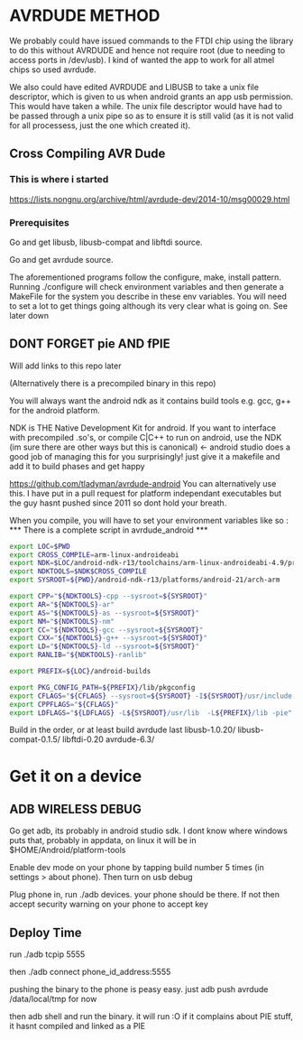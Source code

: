 # AVRDUDE METHOD

We probably could have issued commands to the FTDI chip using the library to do this without AVRDUDE and hence not require root (due to needing to access ports in /dev/usb). I kind of wanted the app to work for all atmel chips so used avrdude.

We also could have edited AVRDUDE and LIBUSB to take a unix file descriptor, which is given to us when android grants an app usb permission. This would have taken a while. The unix file descriptor would have had to be passed through a unix pipe so as to ensure it is still valid (as it is not valid for all processess, just the one which created it). 

## Cross Compiling AVR Dude

### This is where i started

https://lists.nongnu.org/archive/html/avrdude-dev/2014-10/msg00029.html

### Prerequisites

Go and get libusb, libusb-compat and libftdi source.

Go and get avrdude source.

The aforementioned programs follow the configure, make, install pattern. Running ./configure  will check environment variables and then generate a MakeFile for the system you describe in these env variables. You will need to set a lot to get things going although its very clear what is going on. See later down

## DONT FORGET pie AND fPIE

Will add links to this repo later

(Alternatively there is a precompiled binary in this repo)

You will always want the android ndk as it contains build tools e.g. gcc, g++ for the android platform.

NDK is THE Native Development Kit for android. If you want to interface with precompiled .so's, or compile C|C++ to run on 
android, use the NDK (im sure there are other ways but this is canonical) <- android studio does a good job of managing
this for you surprisingly! just give it a makefile and add it to build phases and get happy

https://github.com/tladyman/avrdude-android You can alternatively use this. I have put in a pull request for platform
independant executables but the guy hasnt pushed since 2011 so dont hold your breath.

When you compile, you will have to set your environment variables like so : *** There is a complete script in avrdude_android ***

``` bash
export LOC=$PWD
export CROSS_COMPILE=arm-linux-androideabi
export NDK=$LOC/android-ndk-r13/toolchains/arm-linux-androideabi-4.9/prebuilt/linux-x86_64/bin/
export NDKTOOLS=$NDK$CROSS_COMPILE
export SYSROOT=${PWD}/android-ndk-r13/platforms/android-21/arch-arm

export CPP="${NDKTOOLS}-cpp --sysroot=${SYSROOT}"
export AR="${NDKTOOLS}-ar"
export AS="${NDKTOOLS}-as --sysroot=${SYSROOT}"
export NM="${NDKTOOLS}-nm"
export CC="${NDKTOOLS}-gcc --sysroot=${SYSROOT}"
export CXX="${NDKTOOLS}-g++ --sysroot=${SYSROOT}"
export LD="${NDKTOOLS}-ld --sysroot=${SYSROOT}"
export RANLIB="${NDKTOOLS}-ranlib"

export PREFIX=${LOC}/android-builds

export PKG_CONFIG_PATH=${PREFIX}/lib/pkgconfig
export CFLAGS="${CFLAGS} --sysroot=${SYSROOT} -I${SYSROOT}/usr/include -I${PREFIX}/include -fPI"
export CPPFLAGS="${CFLAGS}"
export LDFLAGS="${LDFLAGS} -L${SYSROOT}/usr/lib  -L${PREFIX}/lib -pie"
```
Build in the order, or at least build avrdude last
libusb-1.0.20/
libusb-compat-0.1.5/
libftdi-0.20
avrdude-6.3/

# Get it on a device

## ADB WIRELESS DEBUG

Go get adb, its probably in android studio sdk. I dont know where windows puts that, probably in appdata, on linux it will be in $HOME/Android/platform-tools

Enable dev mode on your phone by tapping build number 5 times (in settings > about phone). Then turn on usb debug

Plug phone in, run ./adb devices. your phone should be there. If not then accept security warning on your phone to accept key

## Deploy Time

run ./adb tcpip 5555

then ./adb connect phone_id_address:5555

pushing the binary to the phone is peasy easy. just adb push avrdude /data/local/tmp for now

then adb shell and run the binary. it will run :O if it complains about PIE stuff, it hasnt compiled and linked as a PIE
